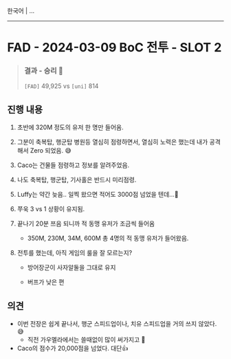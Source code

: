 한국어 | ...

---

# FAD - 2024-03-09 BoC 전투 - SLOT 2

> ### 결과 - 승리 🎊
>
> `[FAD]` 49,925 vs `[uni]` 814



## 진행 내용 

1. 초반에 320M 정도의 유저 한 명만 들어옴.

2. 그분이 축복탑, 행군탑 병원등 열심히 점령하면서, 열심히 노력은 했는데 내가 공격해서 Zero 되었음. 😅

3. Caco는 건물들 점령하고 정보를 알려주었음.

4. 나도 축복탑, 행군탑, 기사홀은 반드시 미리점령.

5. Luffy는 약간 늦음.. 일찍 왔으면 적어도 3000점 넘었을 텐데...🥲

6. 쭈욱 3 vs 1 상황이 유지됨.

7. 끝나기 20분 쯔음 되니까 적 동맹 유저가 조금씩 들어옴

   * 350M, 230M, 34M, 600M 총 4명의 적 동맹 유저가 들어왔음.

8. 전투를 했는데, 아직 게임의 룰을 잘 모르는지?

   * 방어장군이 사자알둘을 그대로 유지

   * 버프가 낮은 편





## 의견

* 이번 전장은 쉽게 끝나서, 행군 스피드업이나, 치유 스피드업을 거의 쓰지 않았다. 😅
  * 직전 가우멜라에서는 쓸때없이 많이 써가지고 🥲
* Caco의 점수가 20,000점을 넘었다. 대단👍